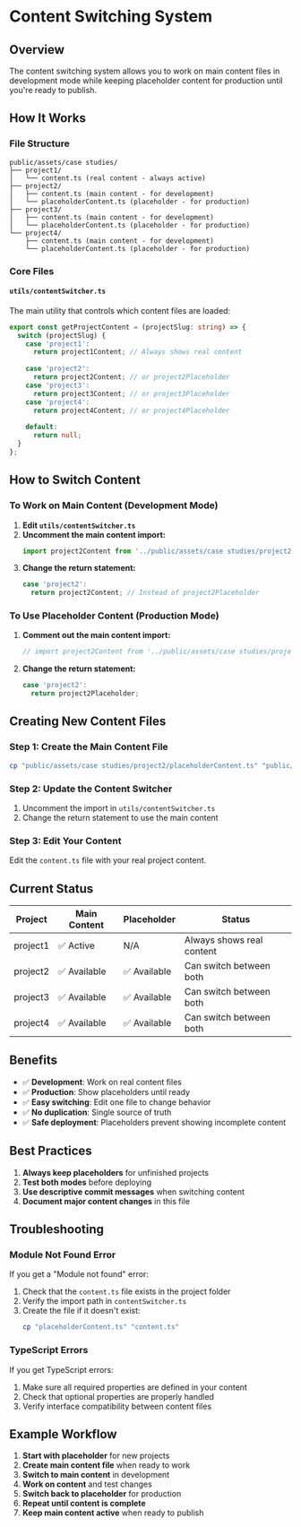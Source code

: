 # Content Switching System

## Overview

The content switching system allows you to work on main content files in development mode while keeping placeholder content for production until you're ready to publish.

## How It Works

### File Structure
```
public/assets/case studies/
├── project1/
│   └── content.ts (real content - always active)
├── project2/
│   ├── content.ts (main content - for development)
│   └── placeholderContent.ts (placeholder - for production)
├── project3/
│   ├── content.ts (main content - for development)
│   └── placeholderContent.ts (placeholder - for production)
└── project4/
    ├── content.ts (main content - for development)
    └── placeholderContent.ts (placeholder - for production)
```

### Core Files

#### `utils/contentSwitcher.ts`
The main utility that controls which content files are loaded:

```typescript
export const getProjectContent = (projectSlug: string) => {
  switch (projectSlug) {
    case 'project1':
      return project1Content; // Always shows real content
    
    case 'project2':
      return project2Content; // or project2Placeholder
    case 'project3':
      return project3Content; // or project3Placeholder
    case 'project4':
      return project4Content; // or project4Placeholder
    
    default:
      return null;
  }
};
```

## How to Switch Content

### To Work on Main Content (Development Mode)

1. **Edit `utils/contentSwitcher.ts`**
2. **Uncomment the main content import:**
   ```typescript
   import project2Content from '../public/assets/case studies/project2/content';
   ```
3. **Change the return statement:**
   ```typescript
   case 'project2':
     return project2Content; // Instead of project2Placeholder
   ```

### To Use Placeholder Content (Production Mode)

1. **Comment out the main content import:**
   ```typescript
   // import project2Content from '../public/assets/case studies/project2/content';
   ```
2. **Change the return statement:**
   ```typescript
   case 'project2':
     return project2Placeholder;
   ```

## Creating New Content Files

### Step 1: Create the Main Content File
```bash
cp "public/assets/case studies/project2/placeholderContent.ts" "public/assets/case studies/project2/content.ts"
```

### Step 2: Update the Content Switcher
1. Uncomment the import in `utils/contentSwitcher.ts`
2. Change the return statement to use the main content

### Step 3: Edit Your Content
Edit the `content.ts` file with your real project content.

## Current Status

| Project | Main Content | Placeholder | Status |
|---------|-------------|-------------|---------|
| project1 | ✅ Active | N/A | Always shows real content |
| project2 | ✅ Available | ✅ Available | Can switch between both |
| project3 | ✅ Available | ✅ Available | Can switch between both |
| project4 | ✅ Available | ✅ Available | Can switch between both |

## Benefits

- ✅ **Development**: Work on real content files
- ✅ **Production**: Show placeholders until ready
- ✅ **Easy switching**: Edit one file to change behavior
- ✅ **No duplication**: Single source of truth
- ✅ **Safe deployment**: Placeholders prevent showing incomplete content

## Best Practices

1. **Always keep placeholders** for unfinished projects
2. **Test both modes** before deploying
3. **Use descriptive commit messages** when switching content
4. **Document major content changes** in this file

## Troubleshooting

### Module Not Found Error
If you get a "Module not found" error:
1. Check that the `content.ts` file exists in the project folder
2. Verify the import path in `contentSwitcher.ts`
3. Create the file if it doesn't exist:
   ```bash
   cp "placeholderContent.ts" "content.ts"
   ```

### TypeScript Errors
If you get TypeScript errors:
1. Make sure all required properties are defined in your content
2. Check that optional properties are properly handled
3. Verify interface compatibility between content files

## Example Workflow

1. **Start with placeholder** for new projects
2. **Create main content file** when ready to work
3. **Switch to main content** in development
4. **Work on content** and test changes
5. **Switch back to placeholder** for production
6. **Repeat until content is complete**
7. **Keep main content active** when ready to publish 